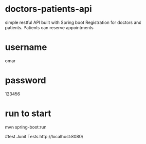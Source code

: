 # doctors-patients-api
simple restful API built with Spring boot
Registration for doctors and patients.
Patients can reserve appointments

# username 
omar

# password
123456

# run to start
mvn spring-boot:run

#test
Junit Tests
http://localhost:8080/
